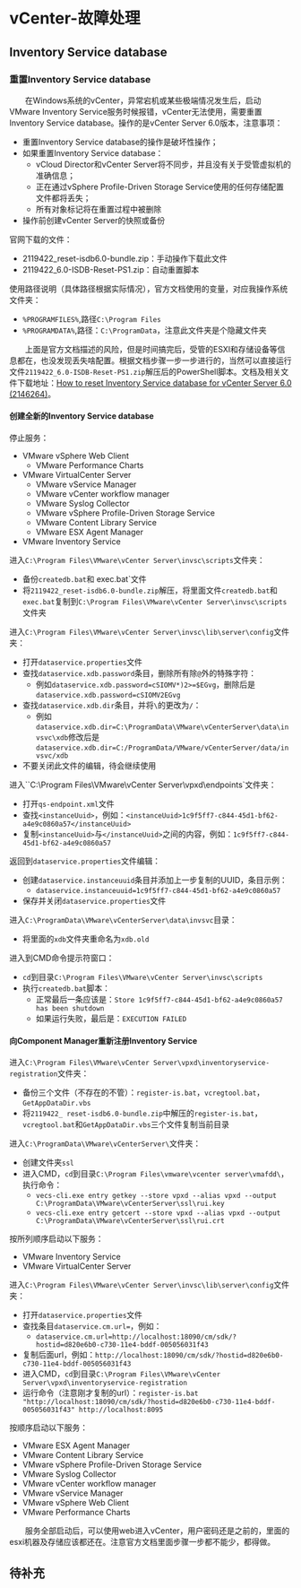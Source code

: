 # vCenter-故障处理
## Inventory Service database
### 重置Inventory Service database
&#8195;&#8195;在Windows系统的vCenter，异常宕机或某些极端情况发生后，启动VMware Inventory Service服务时候报错，vCenter无法使用，需要重置Inventory Service database。操作的是vCenter Server 6.0版本，注意事项：
- 重置Inventory Service database的操作是破坏性操作；
- 如果重置Inventory Service database：
    - vCloud Director和vCenter Server将不同步，并且没有关于受管虚拟机的准确信息；
    - 正在通过vSphere Profile-Driven Storage Service使用的任何存储配置文件都将丢失；
    - 所有对象标记将在重置过程中被删除
- 操作前创建vCenter Server的快照或备份

官网下载的文件：
- 2119422_reset-isdb6.0-bundle.zip：手动操作下载此文件
- 2119422_6.0-ISDB-Reset-PS1.zip：自动重置脚本

使用路径说明（具体路径根据实际情况），官方文档使用的变量，对应我操作系统文件夹：
- `%PROGRAMFILES%`,路径`C:\Program Files`
- `%PROGRAMDATA%`,路径：`C:\ProgramData`，注意此文件夹是个隐藏文件夹

&#8195;&#8195;上面是官方文档描述的风险，但是时间搞完后，受管的ESXI和存储设备等信息都在，也没发现丢失啥配置。根据文档步骤一步一步进行的，当然可以直接运行文件`2119422_6.0-ISDB-Reset-PS1.zip`解压后的PowerShell脚本。文档及相关文件下载地址：[How to reset Inventory Service database for vCenter Server 6.0 (2146264)](https://kb.vmware.com/s/article/2146264?lang=en_us)。
#### 创建全新的Inventory Service database
停止服务：
- VMware vSphere Web Client
    - VMware Performance Charts
- VMware VirtualCenter Server
    - VMware vService Manager
    - VMware vCenter workflow manager
    - VMware Syslog Collector
    - VMware vSphere Profile-Driven Storage Service
    - VMware Content Library Service
    - VMware ESX Agent Manager
- VMware Inventory Service

进入`C:\Program Files\VMware\vCenter Server\invsc\scripts`文件夹：
- 备份`createdb.bat`和 exec.bat`文件
- 将`2119422_reset-isdb6.0-bundle.zip`解压，将里面文件`createdb.bat`和`exec.bat`复制到`C:\Program Files\VMware\vCenter Server\invsc\scripts`文件夹

进入`C:\Program Files\VMware\vCenter Server\invsc\lib\server\config`文件夹：
- 打开`dataservice.properties`文件
- 查找`dataservice.xdb.password`条目，删除所有除`@`外的特殊字符：
    - 例如`dataservice.xdb.password=cSIOMV*)2>=$EGvg`，删除后是`dataservice.xdb.password=cSIOMV2EGvg`
- 查找`dataservice.xdb.dir`条目，并将`\`的更改为`/`：
    - 例如`dataservice.xdb.dir=C:\ProgramData\VMware\vCenterServer\data\invsvc\xdb`修改后是`dataservice.xdb.dir=C:/ProgramData/VMware/vCenterServer/data/invsvc/xdb`
- 不要关闭此文件的编辑，待会继续使用

进入``C:\Program Files\VMware\vCenter Server\vpxd\endpoints`文件夹：
- 打开`qs-endpoint.xml`文件
- 查找`<instanceUuid>`，例如：`<instanceUuid>1c9f5ff7-c844-45d1-bf62-a4e9c0860a57</instanceUuid>`
- 复制`<instanceUuid>`与`</instanceUuid>`之间的内容，例如：`1c9f5ff7-c844-45d1-bf62-a4e9c0860a57`

返回到`dataservice.properties`文件编辑：
- 创建`dataservice.instanceuuid`条目并添加上一步复制的UUID，条目示例：
    - `dataservice.instanceuuid=1c9f5ff7-c844-45d1-bf62-a4e9c0860a57`
- 保存并关闭`dataservice.properties`文件

进入`C:\ProgramData\VMware\vCenterServer\data\invsvc`目录：
- 将里面的`xdb`文件夹重命名为`xdb.old`

进入到CMD命令提示符窗口：
- `cd`到目录`C:\Program Files\VMware\vCenter Server\invsc\scripts`
- 执行`createdb.bat`脚本：
    - 正常最后一条应该是：`Store 1c9f5ff7-c844-45d1-bf62-a4e9c0860a57 has been shutdown`
    - 如果运行失败，最后是：`EXECUTION FAILED`

#### 向Component Manager重新注册Inventory Service
进入`C:\Program Files\VMware\vCenter Server\vpxd\inventoryservice-registration`文件夹：
- 备份三个文件（不存在的不管）：`register-is.bat`，`vcregtool.bat`，`GetAppDataDir.vbs`
- 将`2119422_ reset-isdb6.0-bundle.zip`中解压的`register-is.bat`，`vcregtool.bat`和`GetAppDataDir.vbs`三个文件复制当前目录

进入`C:\ProgramData\VMware\vCenterServer\`文件夹：
- 创建文件夹`ssl`
- 进入CMD，`cd`到目录`C:\Program Files\vmware\vcenter server\vmafdd\`，执行命令：
    - `vecs-cli.exe entry getkey --store vpxd --alias vpxd --output C:\ProgramData\VMware\vCenterServer\ssl\rui.key`
    - `vecs-cli.exe entry getcert --store vpxd --alias vpxd --output C:\ProgramData\VMware\vCenterServer\ssl\rui.crt`
    
按所列顺序启动以下服务：
- VMware Inventory Service
- VMware VirtualCenter Server

进入`C:\Program Files\VMware\vCenter Server\invsc\lib\server\config`文件夹：
- 打开`dataservice.properties`文件
- 查找条目`dataservice.cm.url=`，例如：
    - `dataservice.cm.url=http://localhost:18090/cm/sdk/?hostid=d820e6b0-c730-11e4-bddf-005056031f43`
- 复制后面url，例如：`http://localhost:18090/cm/sdk/?hostid=d820e6b0-c730-11e4-bddf-005056031f43`
- 进入CMD，`cd`到目录`C:\Program Files\VMware\vCenter Server\vpxd\inventoryservice-registration`
- 运行命令（注意刚才复制的url）：`register-is.bat "http://localhost:18090/cm/sdk/?hostid=d820e6b0-c730-11e4-bddf-005056031f43" http://localhost:8095`

按顺序启动以下服务：
- VMware ESX Agent Manager
- VMware Content Library Service
- VMware vSphere Profile-Driven Storage Service
- VMware Syslog Collector
- VMware vCenter workflow manager
- VMware vService Manager
- VMware vSphere Web Client
- VMware Performance Charts

&#8195;&#8195;服务全部启动后，可以使用web进入vCenter，用户密码还是之前的，里面的esxi机器及存储应该都还在。注意官方文档里面步骤一步都不能少，都得做。

## 待补充
